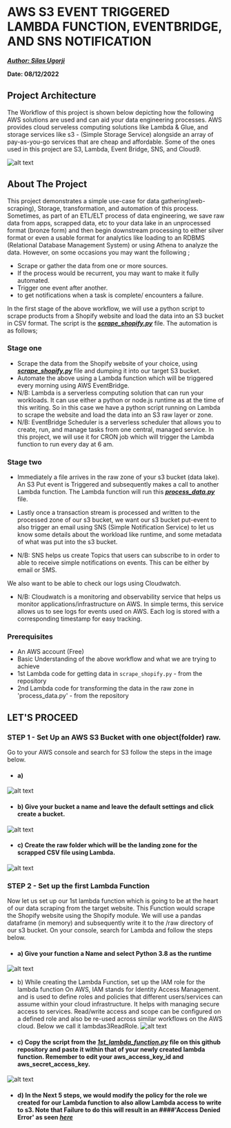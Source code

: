 # AWS S3 EVENT TRIGGERED LAMBDA FUNCTION, EVENTBRIDGE, AND SNS NOTIFICATION

**_[Author: Silas Ugorji](https://www.linkedin.com/in/silas-ugorji/)_**

**Date: 08/12/2022**

## Project Architecture
The Workflow of this project is shown below depicting how the following AWS solutions are used and can aid your data engineering processes. AWS provides cloud serveless computing solutions like Lambda & Glue, and storage services like s3 - (Simple Storage Service) alongside an array of pay-as-you-go services that are cheap and affordable. Some of the ones used in this project are S3, Lambda, Event Bridge, SNS, and Cloud9.


![alt text](https://github.com/silas247/AWS_S3_Lambda_Data_Transformation/blob/main/AWS_S3_Project.png?raw=true)

## About The Project
This project demonstrates a simple use-case for data gathering(web-scraping), Storage, transformation, and automation of this process. Sometimes, as part of an ETL/ELT process of data engineering, we save raw data from apps, scrapped data, etc to your data lake in an unprocessed format (bronze form) and then begin downstream processing to either silver format or even a usable format for analytics like loading to an RDBMS (Relational Database Management System) or using Athena to analyze the data. However, on some occasions you may want the following ;

* Scrape or gather the data from one or more sources.
* If the process would be recurrent, you may want to make it fully automated.
* Trigger one event after another.
* to get notifications when a task is complete/ encounters a failure.

In the first stage of the above workflow, we will use a python script to scrape products from a Shopify website and load the data into an S3 bucket in CSV format. The script is the **_[scrape_shopify.py](https://github.com/silas247/AWS_S3_Lambda_Data_Transformation/blob/main/scrape_data.py)_** file. The automation is as follows;
### Stage one

* Scrape the data from the Shopify website of your choice, using **_[scrape_shopify.py](https://github.com/silas247/AWS_S3_Lambda_Data_Transformation/blob/main/scrape_data.py)_** file and dumping it into our target S3 bucket.
* Automate the above using a Lambda function which will be triggered every morning using AWS EventBridge.
* N/B: Lambda is a serverless computing solution that can run your workloads. It can use either a python or node.js runtime as at the time of this writing. So in this case we have a python script running on Lambda to scrape the website and load the data into an S3 raw layer or zone.
* N/B: EventBridge Scheduler is a serverless scheduler that allows you to create, run, and manage tasks from one central, managed service. In this project, we will use it for CRON job which will trigger the Lambda function to run every day at 6 am.

### Stage two

* Immediately a file arrives in the raw zone of your s3 bucket (data lake).
An S3 Put event is Triggered and subsequently makes a call to another Lambda function. The Lambda function will run this **_[process_data.py](https://github.com/silas247/AWS_S3_Lambda_Data_Transformation)_** file.

* Lastly once a transaction stream is processed and written to the processed zone of our s3 bucket, we want our s3 bucket put-event to also trigger an email using SNS (Simple Notification Service) to let us know some details about the workload like runtime, and some metadata of what was put into the s3 bucket.
* N/B: SNS helps us create Topics that users can subscribe to in order to able to receive simple notifications on events. This can be either by email or SMS.

We also want to be able to check our logs using Cloudwatch.
* N/B: Cloudwatch is a monitoring and observability service that helps us monitor applications/infrastructure on AWS. In simple terms, this service allows us to see logs for events used on AWS. Each log is stored with a corresponding timestamp for easy tracking.

### Prerequisites

- An AWS account (Free)
- Basic Understanding of the above workflow and what we are trying to achieve
- 1st Lambda code for getting data in `scrape_shopify.py` - from the repository
- 2nd Lambda code for transforming the data in the raw zone in 'process_data.py' - from the repository


## LET'S PROCEED

### STEP 1 - Set Up an AWS S3 Bucket with one object(folder) raw.
Go to your AWS console and search for S3 follow the steps in the image below.
* #### a)

![alt text](https://github.com/silas247/AWS_S3_Lambda_Data_Transformation/blob/main/s3-files/S3_Bucket_1.png)

* #### b) Give your bucket a name and leave the default settings and click create a bucket.
![alt text](https://github.com/silas247/AWS_S3_Lambda_Data_Transformation/blob/main/s3-files/s3-2.JPG)

* #### c) Create the raw folder which will be the landing zone for the scrapped CSV file using Lambda.
![alt text](https://github.com/silas247/AWS_S3_Lambda_Data_Transformation/blob/main/s3-files/s3-3.JPG)

### STEP 2 - Set up the first Lambda Function

Now let us set up our 1st lambda function which is going to be at the heart of our data scraping from the target website. This Function would scrape the Shopify website using the Shopify module. We will use a pandas dataframe (in memory) and subsequently write it to the /raw directory of our s3 bucket. On your console, search for Lambda and follow the steps below.

* #### a) Give your function a Name and select Python 3.8 as the runtime
![alt text](https://github.com/silas247/AWS_S3_Lambda_Data_Transformation/blob/main/lambda_images/lambda_Set_Up_1_permissions.png)

* b) While creating the Lambda Function, set up the IAM role for the lambda function On AWS, IAM stands for Identity Access Management. and is used to define roles and policies that different users/services can assume within your cloud infrastructure. It helps with managing secure access to services. Read/write access and scope can be configured on a defined role and also be re-used across similar workflows on the AWS cloud. Below we call it lambdas3ReadRole.
![alt text](https://github.com/silas247/AWS_S3_Lambda_Data_Transformation/blob/main/lambda_images/lambda_Set_Up_2_permissions.png)

* #### c) Copy the script from the **_[1st_lambda_function.py](https://github.com/silas247/AWS_S3_Lambda_Data_Transformation/blob/main/lambda_images/1st_lambda_function.py)_** file on this github repository and paste it within that of your newly created lambda function. Remember to edit your aws_access_key_id and aws_secret_access_key.

![alt text](https://github.com/silas247/AWS_S3_Lambda_Data_Transformation/blob/main/lambda_images/lambda_Set_Up_4_permissions.png)

* #### d) In the Next 5 steps, we would modify the policy for the role we created for our Lambda function to also allow Lambda access to write to s3. Note that Failure to do this will result in an ####'Access Denied Error' as seen **_[here](https://github.com/silas247/AWS_S3_Lambda_Data_Transformation/blob/main/CloudWatch/CloudwatchErrors.png)_**




